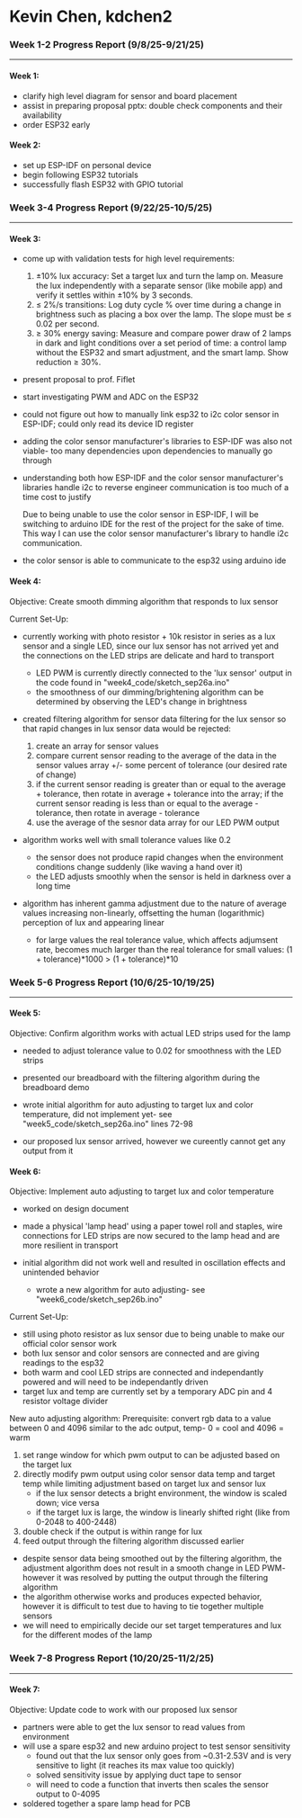 # Kevin Chen, kdchen2

### Week 1-2 Progress Report (9/8/25-9/21/25)
---
#### Week 1:
- clarify high level diagram for sensor and board placement
- assist in preparing proposal pptx: double check components and their availability
- order ESP32 early

#### Week 2:
- set up ESP-IDF on personal device
- begin following ESP32 tutorials
- successfully flash ESP32 with GPIO tutorial

### Week 3-4 Progress Report (9/22/25-10/5/25)
---
#### Week 3:
- come up with validation tests for high level requirements:
  1. ±10% lux accuracy: Set a target lux and turn the lamp on. Measure the lux independently with a separate sensor (like mobile app) and verify it settles within  ±10% by 3 seconds.
  2. ≤ 2%/s transitions: Log duty cycle % over time during a change in brightness such as placing a box over the lamp. The slope must be ≤ 0.02 per second.
  3. ≥ 30% energy saving: Measure and compare power draw of 2 lamps in dark and light conditions over a set period of time: a control lamp without the ESP32 and smart adjustment, and the smart lamp. Show reduction ≥ 30%.
 
- present proposal to prof. Fiflet
- start investigating PWM and ADC on the ESP32
- could not figure out how to manually link esp32 to i2c color sensor in ESP-IDF; could only read its device ID register
- adding the color sensor manufacturer's libraries to ESP-IDF was also not viable- too many dependencies upon dependencies to manually go through
- understanding both how ESP-IDF and the color sensor manufacturer's libraries handle i2c to reverse engineer communication is too much of a time cost to justify
  
  Due to being unable to use the color sensor in ESP-IDF, I will be switching to arduino IDE for the rest of the project for the sake of time. This way I can use the color sensor manufacturer's library to handle i2c communication.

- the color sensor is able to communicate to the esp32 using arduino ide

#### Week 4:
Objective: Create smooth dimming algorithm that responds to lux sensor

Current Set-Up:
- currently working with photo resistor + 10k resistor in series as a lux sensor and a single LED, since our lux sensor has not arrived yet and the connections on the LED strips are delicate and hard to transport
  - LED PWM is currently directly connected to the 'lux sensor' output in the code found in "week4_code/sketch_sep26a.ino"
  - the smoothness of our dimming/brightening algorithm can be determined by observing the LED's change in brightness

- created filtering algorithm for sensor data filtering for the lux sensor so that rapid changes in lux sensor data would be rejected:
  1. create an array for sensor values
  2. compare current sensor reading to the average of the data in the sensor values array +/- some percent of tolerance (our desired rate of change)
  3. if the current sensor reading is greater than or equal to the average + tolerance, then rotate in average + tolerance into the array; if the current sensor reading is less than or equal to the average - tolerance, then rotate in average - tolerance
  4. use the average of the sesnor data array for our LED PWM output
- algorithm works well with small tolerance values like 0.2 
  - the sensor does not produce rapid changes when the environment conditions change suddenly (like waving a hand over it)
  - the LED adjusts smoothly when the sensor is held in darkness over a long time
- algorithm has inherent gamma adjustment due to the nature of average values increasing non-linearly, offsetting the human (logarithmic) perception of lux and appearing linear
  - for large values the real tolerance value, which affects adjumsent rate, becomes much larger than the real tolerance for small values: (1 + tolerance)*1000 > (1 + tolerance)*10

### Week 5-6 Progress Report (10/6/25-10/19/25)
---
#### Week 5:
Objective: Confirm algorithm works with actual LED strips used for the lamp

- needed to adjust tolerance value to 0.02 for smoothness with the LED strips

- presented our breadboard with the filtering algorithm during the breadboard demo

- wrote initial algorithm for auto adjusting to target lux and color temperature, did not implement yet- see "week5_code/sketch_sep26a.ino" lines 72-98

- our proposed lux sensor arrived, however we cureently cannot get any output from it


#### Week 6:
Objective: Implement auto adjusting to target lux and color temperature

- worked on design document
- made a physical 'lamp head' using a paper towel roll and staples, wire connections for LED strips are now secured to the lamp head and are more resilient in transport

- initial algorithm did not work well and resulted in oscillation effects and unintended behavior
  - wrote a new algorithm for auto adjusting- see "week6_code/sketch_sep26b.ino"

Current Set-Up:
- still using photo resistor as lux sensor due to being unable to make our official color sensor work
- both lux sensor and color sensors are connected and are giving readings to the esp32
- both warm and cool LED strips are connected and independantly powered and will need to be independantly driven
- target lux and temp are currently set by a temporary ADC pin and 4 resistor voltage divider

New auto adjusting algorithm:
Prerequisite: convert rgb data to a value between 0 and 4096 similar to the adc output, temp- 0 = cool and 4096 = warm
1. set range window for which pwm output to can be adjusted based on the target lux
2. directly modify pwm output using color sensor data temp and target temp while limiting adjustment based on target lux and sensor lux
   - if the lux sensor detects a bright environment, the window is scaled down; vice versa
   - if the target lux is large, the window is linearly shifted right (like from 0-2048 to 400-2448)
3. double check if the output is within range for lux 
4. feed output through the filtering algorithm discussed earlier

- despite sensor data being smoothed out by the filtering algorithm, the adjustment algorithm does not result in a smooth change in LED PWM- however it was resolved by putting the output through the filtering algorithm
- the algorithm otherwise works and produces expected behavior, however it is difficult to test due to having to tie together multiple sensors
- we will need to empirically decide our set target temperatures and lux for the different modes of the lamp

### Week 7-8 Progress Report (10/20/25-11/2/25)
---
#### Week 7:
Objective: Update code to work with our proposed lux sensor

- partners were able to get the lux sensor to read values from environment
- will use a spare esp32 and new arduino project to test sensor sensitivity
  - found out that the lux sensor only goes from ~0.31-2.53V and is very sensitive to light (it reaches its max value too quickly)
  - solved sensitivity issue by applying duct tape to sensor
  - will need to code a function that inverts then scales the sensor output to 0-4095
- soldered together a spare lamp head for PCB



